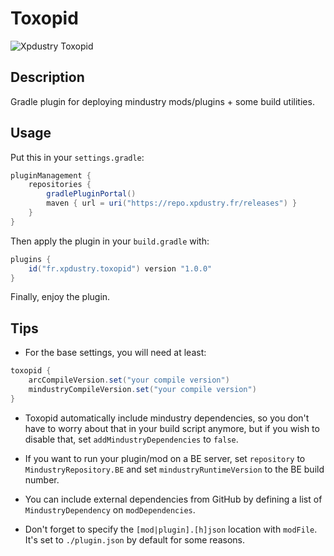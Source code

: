 # Toxopid

![Xpdustry Toxopid](https://repo.xpdustry.fr/api/badge/latest/releases/fr/xpdustry/toxopid?color=00FFFF&name=Toxopid&prefix=v)

## Description

Gradle plugin for deploying mindustry mods/plugins + some build utilities.

## Usage

Put this in your `settings.gradle`:

```gradle
pluginManagement {
    repositories {
        gradlePluginPortal()
        maven { url = uri("https://repo.xpdustry.fr/releases") }
    }
}
```

Then apply the plugin in your `build.gradle` with:

```gradle
plugins {
    id("fr.xpdustry.toxopid") version "1.0.0"
}
```

Finally, enjoy the plugin.

## Tips

- For the base settings, you will need at least:

```gradle
toxopid {
    arcCompileVersion.set("your compile version")
    mindustryCompileVersion.set("your compile version")
}
```

- Toxopid automatically include mindustry dependencies, so you don't have to worry about that in your build script anymore, but if you wish to disable that, set `addMindustryDependencies` to `false`.

- If you want to run your plugin/mod on a BE server, set `repository` to `MindustryRepository.BE` and set `mindustryRuntimeVersion` to the BE build number.

- You can include external dependencies from GitHub by defining a list of `MindustryDependency` on `modDependencies`.

- Don't forget to specify the `[mod|plugin].[h]json` location with `modFile`. It's set to `./plugin.json` by default for some reasons.
